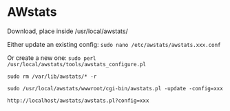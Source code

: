 AWstats
=======

Download, place inside /usr/local/awstats/

Either update an existing config: `sudo nano /etc/awstats/awstats.xxx.conf`

Or create a new one: `sudo perl /usr/local/awstats/tools/awstats_configure.pl`

```
sudo rm /var/lib/awstats/* -r

sudo /usr/local/awstats/wwwroot/cgi-bin/awstats.pl -update -config=xxx

http://localhost/awstats/awstats.pl?config=xxx
```
